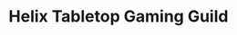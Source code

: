 ---
title: "Helix Tabletop Gaming Guild"
url: /bloomsburg/helix-tabletop-gaming-guild/
shop: games
---